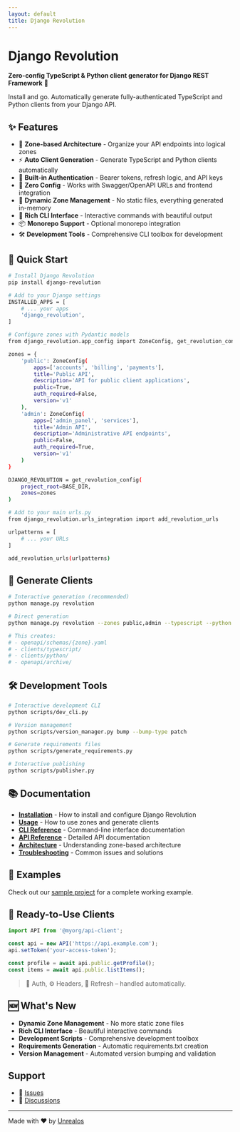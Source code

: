```yaml
---
layout: default
title: Django Revolution
---
```


# Django Revolution

**Zero-config TypeScript & Python client generator for Django REST Framework** 🚀

Install and go. Automatically generate fully-authenticated TypeScript and Python clients from your Django API.

## ✨ Features

- 🧩 **Zone-based Architecture** - Organize your API endpoints into logical zones
- ⚡ **Auto Client Generation** - Generate TypeScript and Python clients automatically
- 🔐 **Built-in Authentication** - Bearer tokens, refresh logic, and API keys
- 🔄 **Zero Config** - Works with Swagger/OpenAPI URLs and frontend integration
- 🚀 **Dynamic Zone Management** - No static files, everything generated in-memory
- 🎨 **Rich CLI Interface** - Interactive commands with beautiful output
- 📦 **Monorepo Support** - Optional monorepo integration
- 🛠️ **Development Tools** - Comprehensive CLI toolbox for development

## 🚀 Quick Start

```bash
# Install Django Revolution
pip install django-revolution

# Add to your Django settings
INSTALLED_APPS = [
    # ... your apps
    'django_revolution',
]

# Configure zones with Pydantic models
from django_revolution.app_config import ZoneConfig, get_revolution_config

zones = {
    'public': ZoneConfig(
        apps=['accounts', 'billing', 'payments'],
        title='Public API',
        description='API for public client applications',
        public=True,
        auth_required=False,
        version='v1'
    ),
    'admin': ZoneConfig(
        apps=['admin_panel', 'services'],
        title='Admin API',
        description='Administrative API endpoints',
        public=False,
        auth_required=True,
        version='v1'
    )
}

DJANGO_REVOLUTION = get_revolution_config(
    project_root=BASE_DIR,
    zones=zones
)

# Add to your main urls.py
from django_revolution.urls_integration import add_revolution_urls

urlpatterns = [
    # ... your URLs
]

add_revolution_urls(urlpatterns)
```

## 🎯 Generate Clients

```bash
# Interactive generation (recommended)
python manage.py revolution

# Direct generation
python manage.py revolution --zones public,admin --typescript --python

# This creates:
# - openapi/schemas/{zone}.yaml
# - clients/typescript/
# - clients/python/
# - openapi/archive/
```

## 🛠️ Development Tools

```bash
# Interactive development CLI
python scripts/dev_cli.py

# Version management
python scripts/version_manager.py bump --bump-type patch

# Generate requirements files
python scripts/generate_requirements.py

# Interactive publishing
python scripts/publisher.py
```

## 📚 Documentation

- **[Installation](installation/)** - How to install and configure Django Revolution
- **[Usage](usage/)** - How to use zones and generate clients
- **[CLI Reference](cli/)** - Command-line interface documentation
- **[API Reference](api-reference/)** - Detailed API documentation
- **[Architecture](architecture/)** - Understanding zone-based architecture
- **[Troubleshooting](troubleshooting/)** - Common issues and solutions

## 🧪 Examples

Check out our [sample project](https://github.com/markolofsen/django-revolution/tree/main/django_sample) for a complete working example.

## 🎯 Ready-to-Use Clients

```typescript
import API from '@myorg/api-client';

const api = new API('https://api.example.com');
api.setToken('your-access-token');

const profile = await api.public.getProfile();
const items = await api.public.listItems();
```

> 🔐 Auth, ⚙️ Headers, 🔄 Refresh – handled automatically.

## 🆕 What's New

- **Dynamic Zone Management** - No more static zone files
- **Rich CLI Interface** - Beautiful interactive commands
- **Development Scripts** - Comprehensive development toolbox
- **Requirements Generation** - Automatic requirements.txt creation
- **Version Management** - Automated version bumping and validation

## Support

- 🐛 [Issues](https://github.com/markolofsen/django-revolution/issues)
- 💬 [Discussions](https://github.com/markolofsen/django-revolution/discussions)

---

Made with ❤️ by [Unrealos](https://unrealos.com)
